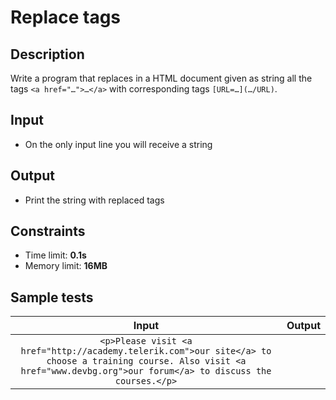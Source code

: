 # Replace tags

## Description
Write a program that replaces in a HTML document given as string all the tags `<a href="…">…</a>` with corresponding tags `[URL=…](…/URL)`.

## Input
- On the only input line you will receive a string

## Output
- Print the string with replaced tags

## Constraints
- Time limit: **0.1s**
- Memory limit: **16MB**

## Sample tests

| Input | Output |
|:-----:|:------:|
| `<p>Please visit <a href="http://academy.telerik.com">our site</a> to choose a training course. Also visit <a href="www.devbg.org">our forum</a> to discuss the courses.</p>` | | `<p>Please visit [our site](http://academy.telerik.com) to choose a training course. Also visit [our forum](www.devbg.org) to discuss the courses.</p>` |
